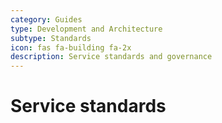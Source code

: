 ```yaml
---
category: Guides
type: Development and Architecture
subtype: Standards
icon: fas fa-building fa-2x
description: Service standards and governance
---
```


# Service standards